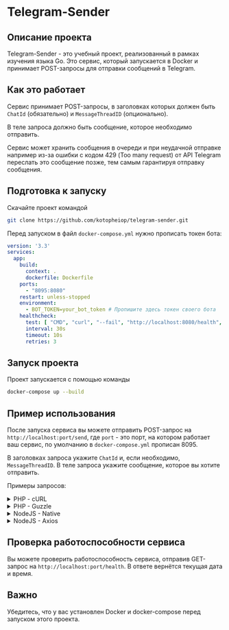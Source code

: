 # Telegram-Sender

## Описание проекта
Telegram-Sender - это учебный проект, реализованный в рамках изучения языка Go. Это сервис, который запускается в Docker и принимает POST-запросы для отправки сообщений в Telegram.

## Как это работает
Сервис принимает POST-запросы, в заголовках которых должен быть `ChatId` (обязательно) и `MessageThreadID` (опционально).

В теле запроса должно быть сообщение, которое необходимо отправить.

Сервис может хранить сообщения в очереди и при неудачной отправке например из-за ошибки с кодом 429 (Too many request) от API Telegram переслать это сообщение позже, тем самым гарантируя отправку сообщения.

## Подготовка к запуску
Скачайте проект командой
```bash
git clone https://github.com/kotopheiop/telegram-sender.git
```

Перед запуском в файл `docker-compose.yml` нужно прописать токен бота:
```yaml
version: '3.3'
services:
  app:
    build:
      context: .
      dockerfile: Dockerfile
    ports:
      - "8095:8080"
    restart: unless-stopped
    environment:
      - BOT_TOKEN=your_bot_token # Пропишите здесь токен своего бота
    healthcheck:
      test: [ "CMD", "curl", "--fail", "http://localhost:8080/health", "||", "exit", "1" ]
      interval: 30s
      timeout: 10s
      retries: 3
```

## Запуск проекта
Проект запускается с помощью команды 
```bash
docker-compose up --build
```

## Пример использования
После запуска сервиса вы можете отправить POST-запрос на `http://localhost:port/send`, где `port` - это порт, на котором работает ваш сервис, по умолчанию в `docker-compose.yml` прописан 8095. 

В заголовках запроса укажите `ChatId` и, если необходимо, `MessageThreadID`. В теле запроса укажите сообщение, которое вы хотите отправить.

Примеры запросов:
<details> <summary>PHP - cURL</summary>

```php
        $curl = curl_init();

        curl_setopt_array($curl, array(
            CURLOPT_URL => 'localhost:8095/send',
            CURLOPT_RETURNTRANSFER => true,
            CURLOPT_ENCODING => '',
            CURLOPT_MAXREDIRS => 10,
            CURLOPT_TIMEOUT => 0,
            CURLOPT_FOLLOWLOCATION => true,
            CURLOPT_HTTP_VERSION => CURL_HTTP_VERSION_1_1,
            CURLOPT_CUSTOMREQUEST => 'POST',
            CURLOPT_POSTFIELDS => 'Тест',
            CURLOPT_HTTPHEADER => array(
                'ChatId: you-chat-id',
                'MessageThreadID: message-thread-id',
                'Content-Type: text/plain'
            ),
        ));

        $response = curl_exec($curl);

        curl_close($curl);
        echo $response;
```
</details>

<details> <summary>PHP - Guzzle</summary>

```php
        $client = new Client();
        $headers = [
            'ChatId' => 'you-chat-id',
            'MessageThreadID' => 'message-thread-id',
            'Content-Type' => 'text/plain'
        ];
        $body = 'Тест';
        $request = new Request('POST', 'localhost:8095/send', $headers, $body);
        $res = $client->sendAsync($request)->wait();
        echo $res->getBody();
```
</details>

<details> <summary>NodeJS - Native</summary>

```js
        var https = require('follow-redirects').https;
        var fs = require('fs');
        
        var options = {
            'method': 'POST',
            'hostname': 'localhost',
            'port': 8095,
            'path': '/send',
            'headers': {
                'ChatId': 'you-chat-id',
                'MessageThreadID': 'message-thread-id',
                'Content-Type': 'text/plain'
            },
            'maxRedirects': 20
        };
        
        var req = https.request(options, function (res) {
            var chunks = [];
        
            res.on("data", function (chunk) {
                chunks.push(chunk);
            });
        
            res.on("end", function (chunk) {
                var body = Buffer.concat(chunks);
                console.log(body.toString());
            });
        
            res.on("error", function (error) {
                console.error(error);
            });
        });
        
        var postData =  "Тест";
        
        req.write(postData);
        
        req.end();
```
</details>

<details> <summary>NodeJS - Axios</summary>

```js
        const axios = require('axios');
        let data = 'Тест';
        
        let config = {
            method: 'post',
            maxBodyLength: Infinity,
            url: 'localhost:8095/send',
            headers: {
                'ChatId': 'you-chat-id',
                'MessageThreadID': 'message-thread-id',
                'Content-Type': 'text/plain'
            },
            data : data
        };
        
        axios.request(config)
            .then((response) => {
                console.log(JSON.stringify(response.data));
            })
            .catch((error) => {
                console.log(error);
            });
```
</details>

## Проверка работоспособности сервиса
Вы можете проверить работоспособность сервиса, отправив GET-запрос на `http://localhost:port/health`. В ответе вернётся текущая дата и время.

## Важно
Убедитесь, что у вас установлен Docker и docker-compose перед запуском этого проекта.